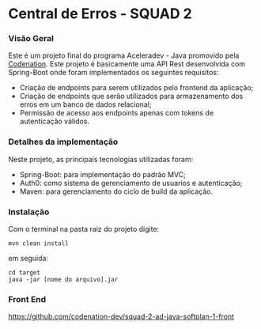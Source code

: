# Central de Erros - SQUAD 2

### Visão Geral

Este é um projeto final do programa Aceleradev - Java promovido pela [Codenation](https://www.codenation.dev/). Este projeto é basicamente uma API Rest desenvolvida com Spring-Boot onde foram implementados os seguintes requisitos:

* Criação de endpoints para serem utilizados pelo frontend da aplicação;
* Criação de endpoints que serão utilizados para armazenamento dos erros em um banco de dados relacional;
* Permissão de acesso aos endpoints apenas com tokens de autenticação válidos.

### Detalhes da implementação
Neste projeto, as principais tecnologias utilizadas foram:
* Spring-Boot: para implementação do padrão MVC;
* Auth0: como sistema de gerenciamento de usuarios e autenticação;
* Maven: para gerenciamento do ciclo de build da aplicação.


### Instalação
Com o terminal na pasta raiz do projeto digite:
```
mvn clean install 
```
em seguida:
```
cd target
java -jar [nome do arquivo].jar
```
### Front End
https://github.com/codenation-dev/squad-2-ad-java-softplan-1-front
